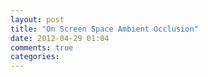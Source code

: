 ```yaml
---
layout: post
title: "On Screen Space Ambient Occlusion"
date: 2012-04-29 01:04
comments: true
categories: 
---
```

